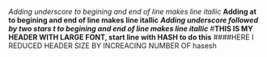 _Adding underscore to begining and end of line makes line itallic_
**Adding at to begining and end of line makes line itallic**
_**Adding underscore followed by two stars t to begining and end of line makes line itallic**_
#**THIS IS MY HEADER WITH LARGE FONT, start line with HASH to do this**
####HERE I REDUCED HEADER SIZE BY INCREACING NUMBER OF hasesh
